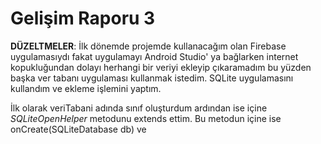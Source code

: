 # Gelişim Raporu 3

**DÜZELTMELER**:
İlk dönemde projemde kullanacağım olan Firebase uygulamasıydı fakat uygulamayı Android Studio' ya bağlarken internet kopukluğundan dolayı herhangi bir veriyi ekleyip çıkaramadım bu yüzden başka ver tabanı uygulaması kullanmak istedim. SQLite uygulamasını kullandım ve ekleme işlemini yaptım.

İlk olarak veriTabani adında sınıf oluşturdum ardından ise içine *SQLiteOpenHelper* metodunu extends ettim. Bu metodun içine ise onCreate(SQLiteDatabase db) ve 
